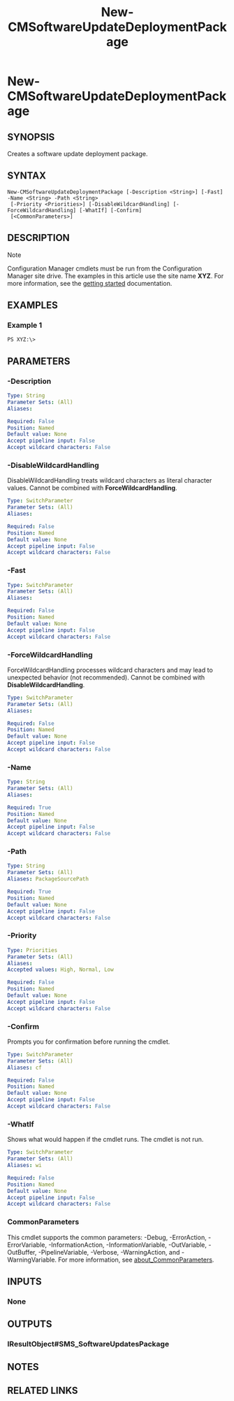 ﻿---
description: Creates a software update deployment package.
external help file: AdminUI.PS.dll-Help.xml
Module Name: ConfigurationManager
ms.date: 05/07/2019
schema: 2.0.0
title: New-CMSoftwareUpdateDeploymentPackage
---

# New-CMSoftwareUpdateDeploymentPackage

## SYNOPSIS
Creates a software update deployment package.

## SYNTAX

```
New-CMSoftwareUpdateDeploymentPackage [-Description <String>] [-Fast] -Name <String> -Path <String>
 [-Priority <Priorities>] [-DisableWildcardHandling] [-ForceWildcardHandling] [-WhatIf] [-Confirm]
 [<CommonParameters>]
```

## DESCRIPTION

> [!NOTE]
> Configuration Manager cmdlets must be run from the Configuration Manager site drive.
> The examples in this article use the site name **XYZ**. For more information, see the
> [getting started](/powershell/sccm/overview) documentation.

## EXAMPLES

### Example 1
```
PS XYZ:\>
```

## PARAMETERS

### -Description
```yaml
Type: String
Parameter Sets: (All)
Aliases:

Required: False
Position: Named
Default value: None
Accept pipeline input: False
Accept wildcard characters: False
```

### -DisableWildcardHandling
DisableWildcardHandling treats wildcard characters as literal character values. Cannot be combined with **ForceWildcardHandling**.

```yaml
Type: SwitchParameter
Parameter Sets: (All)
Aliases:

Required: False
Position: Named
Default value: None
Accept pipeline input: False
Accept wildcard characters: False
```

### -Fast
```yaml
Type: SwitchParameter
Parameter Sets: (All)
Aliases:

Required: False
Position: Named
Default value: None
Accept pipeline input: False
Accept wildcard characters: False
```

### -ForceWildcardHandling
ForceWildcardHandling processes wildcard characters and may lead to unexpected behavior (not recommended). Cannot be combined with **DisableWildcardHandling**.

```yaml
Type: SwitchParameter
Parameter Sets: (All)
Aliases:

Required: False
Position: Named
Default value: None
Accept pipeline input: False
Accept wildcard characters: False
```

### -Name
```yaml
Type: String
Parameter Sets: (All)
Aliases:

Required: True
Position: Named
Default value: None
Accept pipeline input: False
Accept wildcard characters: False
```

### -Path
```yaml
Type: String
Parameter Sets: (All)
Aliases: PackageSourcePath

Required: True
Position: Named
Default value: None
Accept pipeline input: False
Accept wildcard characters: False
```

### -Priority
```yaml
Type: Priorities
Parameter Sets: (All)
Aliases:
Accepted values: High, Normal, Low

Required: False
Position: Named
Default value: None
Accept pipeline input: False
Accept wildcard characters: False
```

### -Confirm
Prompts you for confirmation before running the cmdlet.

```yaml
Type: SwitchParameter
Parameter Sets: (All)
Aliases: cf

Required: False
Position: Named
Default value: None
Accept pipeline input: False
Accept wildcard characters: False
```

### -WhatIf
Shows what would happen if the cmdlet runs.
The cmdlet is not run.

```yaml
Type: SwitchParameter
Parameter Sets: (All)
Aliases: wi

Required: False
Position: Named
Default value: None
Accept pipeline input: False
Accept wildcard characters: False
```

### CommonParameters
This cmdlet supports the common parameters: -Debug, -ErrorAction, -ErrorVariable, -InformationAction, -InformationVariable, -OutVariable, -OutBuffer, -PipelineVariable, -Verbose, -WarningAction, and -WarningVariable. For more information, see [about_CommonParameters](http://go.microsoft.com/fwlink/?LinkID=113216).

## INPUTS

### None

## OUTPUTS

### IResultObject#SMS_SoftwareUpdatesPackage

## NOTES

## RELATED LINKS
